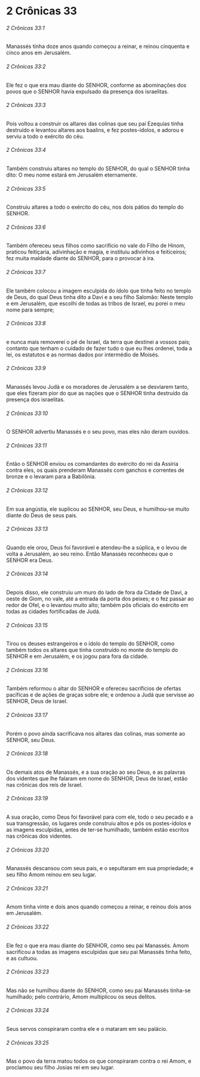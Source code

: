# 2 Crônicas 33

###### 2 Crônicas 33:1

Manassés tinha doze anos quando começou a reinar, e reinou cinquenta e cinco anos em Jerusalém.

###### 2 Crônicas 33:2

Ele fez o que era mau diante do SENHOR, conforme as abominações dos povos que o SENHOR havia expulsado da presença dos israelitas.

###### 2 Crônicas 33:3

Pois voltou a construir os altares das colinas que seu pai Ezequias tinha destruído e levantou altares aos baalins, e fez postes-ídolos, e adorou e serviu a todo o exército do céu.

###### 2 Crônicas 33:4

Também construiu altares no templo do SENHOR, do qual o SENHOR tinha dito: O meu nome estará em Jerusalém eternamente.

###### 2 Crônicas 33:5

Construiu altares a todo o exército do céu, nos dois pátios do templo do SENHOR.

###### 2 Crônicas 33:6

Também ofereceu seus filhos como sacrifício no vale do Filho de Hinom, praticou feitiçaria, adivinhação e magia, e instituiu adivinhos e feiticeiros; fez muita maldade diante do SENHOR, para o provocar à ira.

###### 2 Crônicas 33:7

Ele também colocou a imagem esculpida do ídolo que tinha feito no templo de Deus, do qual Deus tinha dito a Davi e a seu filho Salomão: Neste templo e em Jerusalém, que escolhi de todas as tribos de Israel, eu porei o meu nome para sempre;

###### 2 Crônicas 33:8

e nunca mais removerei o pé de Israel, da terra que destinei a vossos pais; contanto que tenham o cuidado de fazer tudo o que eu lhes ordenei, toda a lei, os estatutos e as normas dados por intermédio de Moisés.

###### 2 Crônicas 33:9

Manassés levou Judá e os moradores de Jerusalém a se desviarem tanto, que eles fizeram pior do que as nações que o SENHOR tinha destruído da presença dos israelitas.

###### 2 Crônicas 33:10

O SENHOR advertiu Manassés e o seu povo, mas eles não deram ouvidos.

###### 2 Crônicas 33:11

Então o SENHOR enviou os comandantes do exército do rei da Assíria contra eles, os quais prenderam Manassés com ganchos e correntes de bronze e o levaram para a Babilônia.

###### 2 Crônicas 33:12

Em sua angústia, ele suplicou ao SENHOR, seu Deus, e humilhou-se muito diante do Deus de seus pais.

###### 2 Crônicas 33:13

Quando ele orou, Deus foi favorável e atendeu-lhe a súplica, e o levou de volta a Jerusalém, ao seu reino. Então Manassés reconheceu que o SENHOR era Deus.

###### 2 Crônicas 33:14

Depois disso, ele construiu um muro do lado de fora da Cidade de Davi, a oeste de Giom, no vale, até a entrada da porta dos peixes; e o fez passar ao redor de Ofel, e o levantou muito alto; também pôs oficiais do exército em todas as cidades fortificadas de Judá.

###### 2 Crônicas 33:15

Tirou os deuses estrangeiros e o ídolo do templo do SENHOR, como também todos os altares que tinha construído no monte do templo do SENHOR e em Jerusalém, e os jogou para fora da cidade.

###### 2 Crônicas 33:16

Também reformou o altar do SENHOR e ofereceu sacrifícios de ofertas pacíficas e de ações de graças sobre ele; e ordenou a Judá que servisse ao SENHOR, Deus de Israel.

###### 2 Crônicas 33:17

Porém o povo ainda sacrificava nos altares das colinas, mas somente ao SENHOR, seu Deus.

###### 2 Crônicas 33:18

Os demais atos de Manassés, e a sua oração ao seu Deus, e as palavras dos videntes que lhe falaram em nome do SENHOR, Deus de Israel, estão nas crônicas dos reis de Israel.

###### 2 Crônicas 33:19

A sua oração, como Deus foi favorável para com ele, todo o seu pecado e a sua transgressão, os lugares onde construiu altos e pôs os postes-ídolos e as imagens esculpidas, antes de ter-se humilhado, também estão escritos nas crônicas dos videntes.

###### 2 Crônicas 33:20

Manassés descansou com seus pais, e o sepultaram em sua propriedade; e seu filho Amom reinou em seu lugar.

###### 2 Crônicas 33:21

Amom tinha vinte e dois anos quando começou a reinar, e reinou dois anos em Jerusalém.

###### 2 Crônicas 33:22

Ele fez o que era mau diante do SENHOR, como seu pai Manassés. Amom sacrificou a todas as imagens esculpidas que seu pai Manassés tinha feito, e as cultuou.

###### 2 Crônicas 33:23

Mas não se humilhou diante do SENHOR, como seu pai Manassés tinha-se humilhado; pelo contrário, Amom multiplicou os seus delitos.

###### 2 Crônicas 33:24

Seus servos conspiraram contra ele e o mataram em seu palácio.

###### 2 Crônicas 33:25

Mas o povo da terra matou todos os que conspiraram contra o rei Amom, e proclamou seu filho Josias rei em seu lugar.

